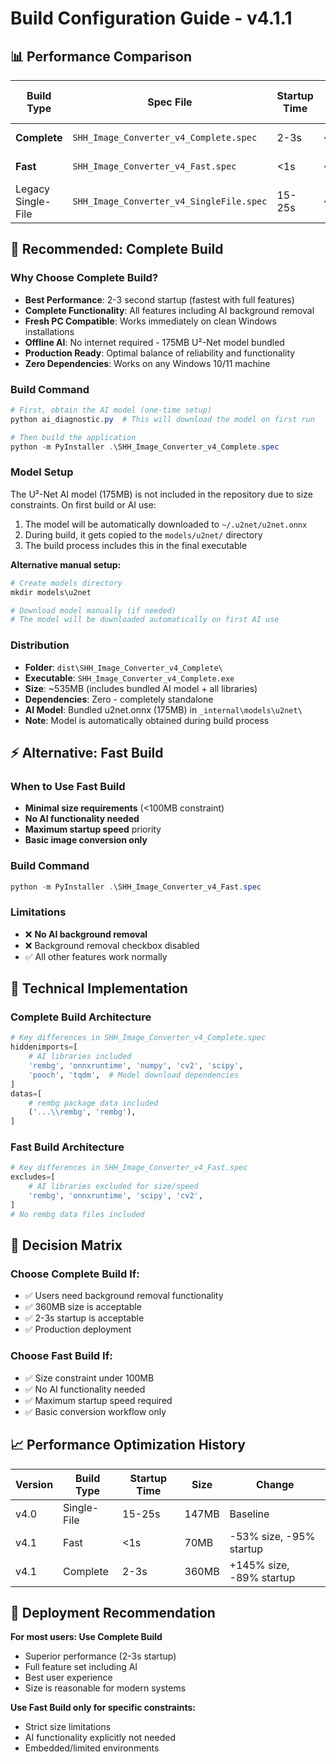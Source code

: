 # Build Configuration Guide - v4.1.1

## 📊 **Performance Comparison**

| Build Type | Spec File | Startup Time | Size | AI Background Removal | Fresh PC Ready | Best For |
|------------|-----------|-------------|------|---------------------|----------------|----------|
| **Complete** | `SHH_Image_Converter_v4_Complete.spec` | 2-3s | ~535MB | ✅ Bundled offline | ✅ No downloads | **Recommended for production** |
| **Fast** | `SHH_Image_Converter_v4_Fast.spec` | <1s | ~70MB | ❌ Not included | ✅ Basic features | Quick deployment, basic conversion |
| Legacy Single-File | `SHH_Image_Converter_v4_SingleFile.spec` | 15-25s | ~360MB | ✅ Online download | ❌ Requires internet | Archive/compatibility only |

## 🚀 **Recommended: Complete Build**

### **Why Choose Complete Build?**
- **Best Performance**: 2-3 second startup (fastest with full features)
- **Complete Functionality**: All features including AI background removal
- **Fresh PC Compatible**: Works immediately on clean Windows installations
- **Offline AI**: No internet required - 175MB U²-Net model bundled
- **Production Ready**: Optimal balance of reliability and functionality
- **Zero Dependencies**: Works on any Windows 10/11 machine

### **Build Command**
```powershell
# First, obtain the AI model (one-time setup)
python ai_diagnostic.py  # This will download the model on first run

# Then build the application
python -m PyInstaller .\SHH_Image_Converter_v4_Complete.spec
```

### **Model Setup**
The U²-Net AI model (175MB) is not included in the repository due to size constraints. On first build or AI use:
1. The model will be automatically downloaded to `~/.u2net/u2net.onnx`
2. During build, it gets copied to the `models/u2net/` directory
3. The build process includes this in the final executable

**Alternative manual setup:**
```powershell
# Create models directory
mkdir models\u2net

# Download model manually (if needed)
# The model will be downloaded automatically on first AI use
```

### **Distribution**
- **Folder**: `dist\SHH_Image_Converter_v4_Complete\`
- **Executable**: `SHH_Image_Converter_v4_Complete.exe`
- **Size**: ~535MB (includes bundled AI model + all libraries)
- **Dependencies**: Zero - completely standalone
- **AI Model**: Bundled u2net.onnx (175MB) in `_internal\models\u2net\`
- **Note**: Model is automatically obtained during build process

## ⚡ **Alternative: Fast Build**

### **When to Use Fast Build**
- **Minimal size requirements** (<100MB constraint)
- **No AI functionality needed**
- **Maximum startup speed** priority
- **Basic image conversion only**

### **Build Command**
```powershell
python -m PyInstaller .\SHH_Image_Converter_v4_Fast.spec
```

### **Limitations**
- ❌ **No AI background removal**
- ❌ Background removal checkbox disabled
- ✅ All other features work normally

## 🔧 **Technical Implementation**

### **Complete Build Architecture**
```python
# Key differences in SHH_Image_Converter_v4_Complete.spec
hiddenimports=[
    # AI libraries included
    'rembg', 'onnxruntime', 'numpy', 'cv2', 'scipy',
    'pooch', 'tqdm',  # Model download dependencies
]
datas=[
    # rembg package data included
    ('...\\rembg', 'rembg'),
]
```

### **Fast Build Architecture**
```python
# Key differences in SHH_Image_Converter_v4_Fast.spec
excludes=[
    # AI libraries excluded for size/speed
    'rembg', 'onnxruntime', 'scipy', 'cv2',
]
# No rembg data files included
```

## 🎯 **Decision Matrix**

### **Choose Complete Build If:**
- ✅ Users need background removal functionality
- ✅ 360MB size is acceptable
- ✅ 2-3s startup is acceptable
- ✅ Production deployment

### **Choose Fast Build If:**
- ✅ Size constraint under 100MB
- ✅ No AI functionality needed
- ✅ Maximum startup speed required
- ✅ Basic conversion workflow only

## 📈 **Performance Optimization History**

| Version | Build Type | Startup Time | Size | Change |
|---------|------------|-------------|------|--------|
| v4.0 | Single-File | 15-25s | 147MB | Baseline |
| v4.1 | Fast | <1s | 70MB | -53% size, -95% startup |
| v4.1 | Complete | 2-3s | 360MB | +145% size, -89% startup |

## 🚀 **Deployment Recommendation**

**For most users: Use Complete Build**
- Superior performance (2-3s startup)
- Full feature set including AI
- Best user experience
- Size is reasonable for modern systems

**Use Fast Build only for specific constraints:**
- Strict size limitations
- AI functionality explicitly not needed
- Embedded/limited environments
